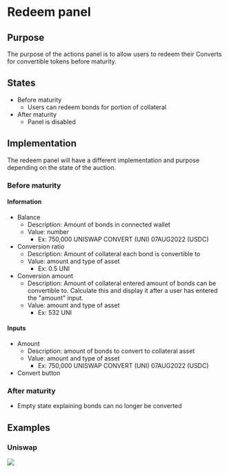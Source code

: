 # Redeem panel

## Purpose

The purpose of the actions panel is to allow users to redeem their Converts for convertible tokens before maturity.

## States

- Before maturity
  - Users can redeem bonds for portion of collateral
- After maturity
  - Panel is disabled

## Implementation

The redeem panel will have a different implementation and purpose depending on the state of the auction.

### Before maturity

#### Information

- Balance
  - Description: Amount of bonds in connected wallet
  - Value: number
    - Ex: 750,000 UNISWAP CONVERT (UNI) 07AUG2022 (USDC)
- Conversion ratio
  - Description: Amount of collateral each bond is convertible to
  - Value: amount and type of asset
    - Ex: 0.5 UNI
- Conversion amount
  - Description: Amount of collateral entered amount of bonds can be convertible to. Calculate this and display it after a user has entered the "amount" input.
  - Value: amount and type of asset
    - Ex: 532 UNI

#### Inputs

- Amount
  - Description: amount of bonds to convert to collateral asset
  - Value: amount and type of asset
    - Ex: 750,000 UNISWAP CONVERT (UNI) 07AUG2022 (USDC)
- Convert button

### After maturity

- Empty state explaining bonds can no longer be converted

## Examples

### Uniswap

![](../../../assets/uniswap/convert.png)
